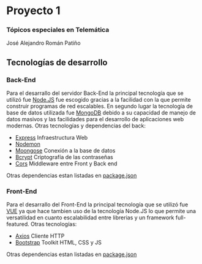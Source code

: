 # Proyecto 1 
### Tópicos especiales en Telemática
José Alejandro Román Patiño

## Tecnologías de desarrollo
### Back-End
Para el desarrallo del servidor Back-End la principal tecnología que se utilizó  fue [Node.JS](https://nodejs.org/es/) fue escogido gracias a la facilidad con la que permite construir programas de red escalables.
En segundo lugar la tecnología de base de datos utilizada fue [MongoDB](https://www.mongodb.com/es) debido a su capacidad de manejo de datos masivos y las facilidades para el desarrollo de aplicaciones web modernas.
Otras tecnologías y dependencias del back:

 - [Express](https://expressjs.com/es/) Infraestructura Web
 - [Nodemon](https://www.npmjs.com/package/nodemon)
 - [Moongose](https://www.npmjs.com/package/mongoose) Conexión a la base de datos
 - [Bcrypt](https://www.npmjs.com/package/bcrypt) Criptografía de las contraseñas
 - [Cors](https://www.npmjs.com/package/cors) Middleware entre Front y Back end

Otras dependencias estan listadas en [package.json](https://github.com/jaromanp/ST0263-31-Proyectos/blob/master/Proyecto%201/api-rest/package.json)

### Front-End
Para el desarrallo del Front-End la principal tecnología que se utilizó  fue [VUE](https://vuejs.org/) ya que hace tambien uso de la tecnología Node.JS lo que permite una versatilidad en cuanto escalabilidad entre librerias y un framework full-featured.
Otras tecnologías:

 - [Axios](https://github.com/axios/axios) Cliente HTTP
 - [Bootstrap](https://getbootstrap.com/) Toolkit HTML, CSS y JS

Otras dependencias estan listadas en [package.json](https://github.com/jaromanp/ST0263-31-Proyectos/blob/master/Proyecto%201/frontend/package.json)
